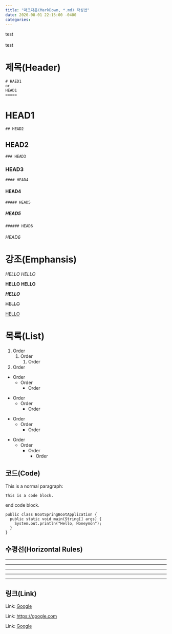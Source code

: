 ```yaml
---
title: "마크다운(MarkDown, *.md) 작성법"
date: 2020-08-01 22:15:00 -0400
categories:
---
```


test
<br></br>
test

# 제목(Header)

```
# HAED1
or
HEAD1
=====
```
# HEAD1

```
## HEAD2
```
## HEAD2

```
### HEAD3
```
### HEAD3

```
#### HEAD4
```
#### HEAD4

```
##### HEAD5
```
##### HEAD5

```
###### HEAD6
```
###### HEAD6


# 강조(Emphansis)

*HELLO* _HELLO_

**HELLO** __HELLO__

**_HELLO_**

~~HELLO~~

<u>HELLO</u>

   
# 목록(List)

1. Order
    1. Order
        1. Order
1. Order

- Order
    - Order
        - Order
* Order
    * Order
        * Order
+ Order
    + Order
        + Order
* Order
    - Order
        + Order
            + Order


## 코드(Code)

This is a normal paragraph:

    This is a code block.
    
end code block.

```
public class BootSpringBootApplication {
  public static void main(String[] args) {
    System.out.println("Hello, Honeymon");
  }
}
```


## 수평선(Horizontal Rules)

* * *

***

*****

- - -

---------------------------------------


## 링크(Link)

Link: [Google][google-link]

[google-link]: https://google.com

Link: <https://google.com>

Link: [Google](https://google.com)
